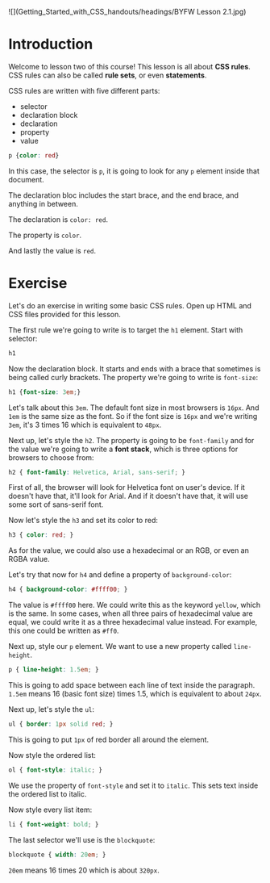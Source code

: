 ![](Getting_Started_with_CSS_handouts/headings/BYFW Lesson 2.1.jpg)

# Introduction

Welcome to lesson two of this course! This lesson is all about **CSS rules**. CSS rules can also be called **rule sets**, or even **statements**.

CSS rules are written with five different parts:

- selector
- declaration block
- declaration
- property
- value

```css
p {color: red}
```

In this case, the selector is `p`, it is going to look for any `p` element inside that document.

The declaration bloc includes the start brace, and the end brace, and anything in between.

The declaration is `color: red`.

The property is `color`.

And lastly the value is `red`.

# Exercise

Let's do an exercise in writing some basic CSS rules. Open up HTML and CSS files provided for this lesson.

The first rule we're going to write is to target the `h1` element. Start with selector:

```css
h1
```

Now the declaration block. It starts and ends with a brace that sometimes is being called curly brackets. The property we're going to write is `font-size`:

```css
h1 {font-size: 3em;}
```

Let's talk about this `3em`. The default font size in most browsers is `16px`. And `1em` is the same size as the font. So if the font size is `16px` and we're writing `3em`, it's 3 times 16 which is equivalent to `48px`.

Next up, let's style the `h2`. The property is going to be `font-family` and for the value we're going to write a **font stack**, which is three options for browsers to choose from:

```css
h2 { font-family: Helvetica, Arial, sans-serif; } 
```

First of all, the browser will look for Helvetica font on user's device. If it doesn't have that, it'll look for Arial. And if it doesn't have that, it will use some sort of sans-serif font.

Now let's style the `h3` and set its color to red:

```css
h3 { color: red; }
```

As for the value, we could also use a hexadecimal or an RGB, or even an RGBA value.

Let's try that now for `h4` and define a property of `background-color`:

```css
h4 { background-color: #ffff00; } 
```

The value is `#ffff00` here. We could write this as the keyword `yellow`, which is the same. In some cases, when all three pairs of hexadecimal value are equal, we could write it as a three hexadecimal value instead. For example, this one could be written as `#ff0`.

Next up, style our `p` element. We want to use a new property called `line-height`.

```css
p { line-height: 1.5em; } 
```

This is going to add space between each line of text inside the paragraph. `1.5em` means 16 (basic font size) times 1.5, which is equivalent to about `24px`.

Next up, let's style the `ul`:

```css
ul { border: 1px solid red; }
```

This is going to put `1px` of red border all around the element.

Now style the ordered list:

```css
ol { font-style: italic; } 
```

We use the property of `font-style` and set it to `italic`. This sets text inside the ordered list to italic.

Now style every list item:

```css
li { font-weight: bold; }
```

The last selector we'll use is the `blockquote`:

```css
blockquote { width: 20em; }
```

`20em` means 16 times 20 which is about `320px`.
